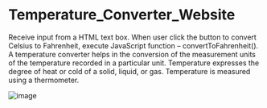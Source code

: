 # Temperature_Converter_Website
Receive input from a HTML text box. When user click the button to convert Celsius to Fahrenheit, execute JavaScript function – convertToFahrenheit().
A temperature converter helps in the conversion of the measurement units of the temperature recorded in a particular unit. Temperature expresses the degree of heat or cold of a solid, liquid, or gas. Temperature is measured using a thermometer.


![image](https://github.com/SunnyIlluminati/Temperature_Converter_Website/assets/148005101/49132be4-b813-41b2-be2f-5ed4181a9ad5)
